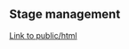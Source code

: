 ## Stage management
[Link to public/html](https://users.metropolia.fi/~mirohi/WebOhjelmointi/Week5/Stage_management/dist/)
